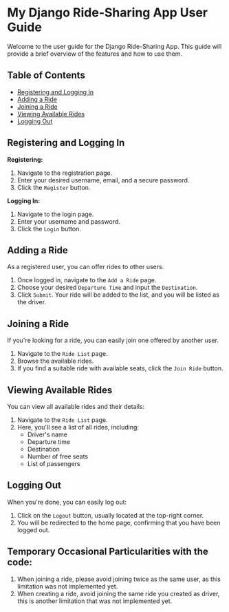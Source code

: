 # My Django Ride-Sharing App User Guide

Welcome to the user guide for the Django Ride-Sharing App. This guide will provide a brief overview of the features and how to use them.

## Table of Contents

- [Registering and Logging In](#registering-and-logging-in)
- [Adding a Ride](#adding-a-ride)
- [Joining a Ride](#joining-a-ride)
- [Viewing Available Rides](#viewing-available-rides)
- [Logging Out](#logging-out)

## Registering and Logging In

**Registering:**
1. Navigate to the registration page.
2. Enter your desired username, email, and a secure password.
3. Click the `Register` button.

**Logging In:**
1. Navigate to the login page.
2. Enter your username and password.
3. Click the `Login` button.

## Adding a Ride

As a registered user, you can offer rides to other users.

1. Once logged in, navigate to the `Add a Ride` page.
2. Choose your desired `Departure Time` and input the `Destination`.
3. Click `Submit`. Your ride will be added to the list, and you will be listed as the driver.

## Joining a Ride

If you're looking for a ride, you can easily join one offered by another user.

1. Navigate to the `Ride List` page.
2. Browse the available rides.
3. If you find a suitable ride with available seats, click the `Join Ride` button.

## Viewing Available Rides

You can view all available rides and their details:

1. Navigate to the `Ride List` page.
2. Here, you'll see a list of all rides, including:
   - Driver's name
   - Departure time
   - Destination
   - Number of free seats
   - List of passengers

## Logging Out

When you're done, you can easily log out:

1. Click on the `Logout` button, usually located at the top-right corner.
2. You will be redirected to the home page, confirming that you have been logged out.

## Temporary Occasional Particularities with the code: 

1. When joining a ride, please avoid joining twice as the same user, as this limitation was not implemented yet. 
2. When creating a ride, avoid joining the same ride you created as driver, this is another limitation that was not implemented yet. 